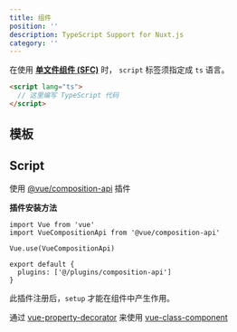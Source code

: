 ```yaml
---
title: 组件
position: ''
description: TypeScript Support for Nuxt.js
category: ''
---
```


在使用 [**单文件组件 (SFC)**](https://vuejs.org/v2/guide/single-file-components.html) 时， `script` 标签须指定成 `ts` 语言。
```html
<script lang="ts">
  // 这里编写 TypeScript 代码
</script>
```

## 模板

<inject-code query="shared/cookbook/components/template.html"></inject-code>

## Script


<tabs :options="{ useUrlFragment: false }">
  <tab name="Options API">  

<inject-code query="shared/cookbook/components/script.options-api.ts"></inject-code>

  </tab>
  <tab name="Composition API">

使用 [@vue/composition-api](https://github.com/vuejs/composition-api) 插件

<alert type="info">

**插件安装方法**

```js{}[plugins/composition-api.js]
import Vue from 'vue'
import VueCompositionApi from '@vue/composition-api'

Vue.use(VueCompositionApi)
```

```js{}[nuxt.config.js]
export default {
  plugins: ['@/plugins/composition-api']
}
```

此插件注册后，`setup` 才能在组件中产生作用。


</alert>

<inject-code query="shared/cookbook/components/script.composition-api.ts"></inject-code>

  </tab>
  <tab name="Class API">  

通过 [vue-property-decorator](https://github.com/kaorun343/vue-property-decorator) 来使用 [vue-class-component](https://github.com/vuejs/vue-class-component)

<inject-code query="shared/cookbook/components/script.class-api.ts"></inject-code>

  </tab>
</tabs>

